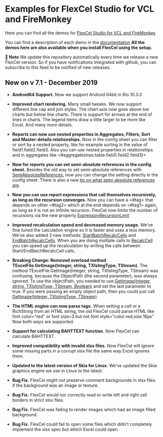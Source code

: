 ﻿# Examples for FlexCel Studio for VCL and FireMonkey

Here you can find all the demos for [FlexCel Studio for VCL and FireMonkey](http://www.tmssoftware.com/site/flexcel.asp)

You can find a description of each demo in the [documentation](http://www.tmssoftware.biz/flexcel/doc/vcl/index.html)
**All the demos here are also available when you install FlexCel using the setup.**

**:book: Note** We update this repository automatically every time we release a new FlexCel version. So if you have notifications integrated with github, you can subscribe to this feed to be notified of new releases.


## New on v 7.1 - December 2019


- **Android64 Support.** Now we support Android 64bit in Rio 10.3.3

- **Improved chart rendering.** Many small tweaks. We now support different line cap and join styles. The chart axis now goes above bar charts but below line charts. There is support for arrows at the end of lines in charts. The legend items draw a little larger to be more like Excel. And many more details.

- **Reports can now use nested properties in Aggregates, Filters, Sort and Master-details relationships.** Now in the config sheet you can filter or sort by a nested property, like for example sorting in the value of field1.field2.field3. Also you can use nested properties in relationships and in aggregates like <#aggregate(max;table.field1.field2.field3)>

- **Now for reports you can set semi-absolute references in the config sheet.** Besides the old way to set semi-absolute references with [SemiAbsoluteReferences](http://www.tmssoftware.biz/flexcel/doc/vcl/api/FlexCel.Report/TFlexCelReport/SemiAbsoluteReferences.html), now you can change the setting directly in the config sheet. There is also a new [tip on what semi-absolute references are](http://www.tmssoftware.biz/flexcel/doc/vcl/tips/semi-absolute-references.html).

- **Now you can use report expressions that call themselves recursively, as long as the recursion converges.** Now you can have a <#tag> that depends on other <#tag2> which at the end depends on <#tag1> again, as long as it is not an infinite recursion. FlexCel now limits the number of recursions via the new property [ExpressionRecursionLimit](http://www.tmssoftware.biz/flexcel/doc/vcl/api/FlexCel.Report/TFlexCelReport/ExpressionRecursionLimit.html)

- **Improved recalculation speed and decreased memory usage.** We've fine tuned the calculation engine so it is faster and uses a less memory. We've also added 2 new methods: [StartBatchRecalcCells](http://www.tmssoftware.biz/flexcel/doc/vcl/api/FlexCel.XlsAdapter/TXlsFile/StartBatchRecalcCells.html) and  [EndBatchRecalcCells](http://www.tmssoftware.biz/flexcel/doc/vcl/api/FlexCel.XlsAdapter/TXlsFile/EndBatchRecalcCells.html). When you are doing multiple calls to  [RecalcCell](http://www.tmssoftware.biz/flexcel/doc/vcl/api/FlexCel.XlsAdapter/TXlsFile/RecalcCell.html) you can speed up the recalculation by writing the calls between Start/EndBatchRecalcCell calls.

- **Breaking Change: Removed overload method TExcelFile.GetImage(Integer, string, TXlsImgType, TStream).** The method TExcelFile.GetImage(Integer, string, TXlsImgType, TStream) was confusing, because the ObjectPath (the second parameter), was always ignored. To use the objectPath, you needed to use [GetImage(Integer, string, TXlsImgType, TStream, Boolean)](http://www.tmssoftware.biz/flexcel/doc/vcl/api/FlexCel.Core/TExcelFile/GetImage.html#texcelfilegetimageinteger-string-txlsimgtype-tstream-boolean)  and set the last parameter to true. If you were passing an empty object path, then you could just call [GetImage(Integer, TXlsImgType, TStream)](http://www.tmssoftware.biz/flexcel/doc/vcl/api/FlexCel.Core/TExcelFile/GetImage.html#texcelfilegetimageinteger-txlsimgtype-tstream) 

- **The HTML engine can now parse <font style> tags.** When setting a cell or a RichString from an HTML string, the old FlexCel could parse HTML like font color="red" or font size=3 but not font style="color:red;size:16px" Now both ways are supported.

- **Support for calculating BAHTTEXT function.** Now FlexCel can calculate BAHTTEXT.

- **Improved compatibility with invalid xlsx files.** Now FlexCel will ignore some missing parts in a corrupt xlsx file the same way Excel ignores them.

- **Updated to the latest version of Skia for Linux.** We've updated the Skia graphics engine we use in Linux to the latest.

- **Bug Fix.** FlexCel might not preserve comment backgrounds in xlsx files if the background was an image or texture.

- **Bug Fix.** FlexCel would nor correctly read or write left and right cell borders in strict xlsx files.

- **Bug Fix.** FlexCel was failing to render images which had an image filled background.

- **Bug Fix.** FlexCel could fail to open some files which didn't completely implement the xlsx spec but which Excel could open.

